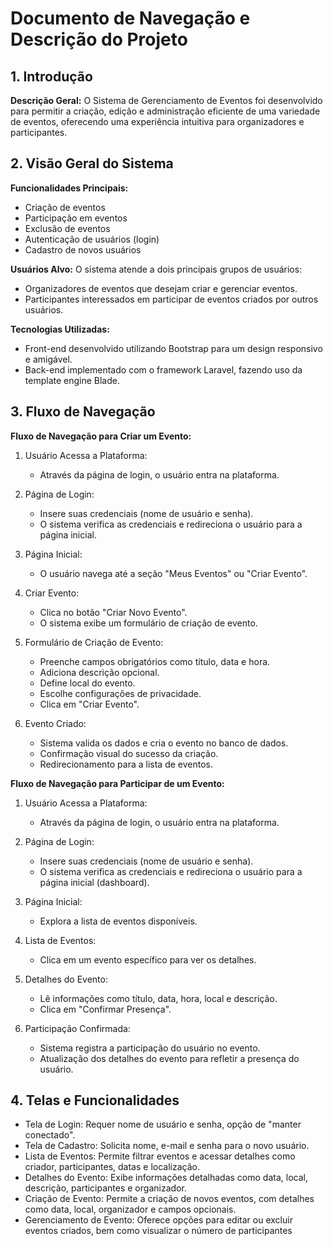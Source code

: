 # Documento de Navegação e Descrição do Projeto

## 1. Introdução
**Descrição Geral:** O Sistema de Gerenciamento de Eventos foi desenvolvido para permitir a criação, edição e administração eficiente de uma variedade de eventos, oferecendo uma experiência intuitiva para organizadores e participantes.

## 2. Visão Geral do Sistema
**Funcionalidades Principais:**
- Criação de eventos
- Participação em eventos
- Exclusão de eventos
- Autenticação de usuários (login)
- Cadastro de novos usuários 

**Usuários Alvo:** O sistema atende a dois principais grupos de usuários:
- Organizadores de eventos que desejam criar e gerenciar eventos.
- Participantes interessados em participar de eventos criados por outros usuários.

**Tecnologias Utilizadas:**
- Front-end desenvolvido utilizando Bootstrap para um design responsivo e amigável.
- Back-end implementado com o framework Laravel, fazendo uso da template engine Blade.

## 3. Fluxo de Navegação
**Fluxo de Navegação para Criar um Evento:**
1. Usuário Acessa a Plataforma:
   - Através da página de login, o usuário entra na plataforma.

2. Página de Login:
   - Insere suas credenciais (nome de usuário e senha).
   - O sistema verifica as credenciais e redireciona o usuário para a página inicial.

3. Página Inicial:
   - O usuário navega até a seção "Meus Eventos" ou "Criar Evento".

4. Criar Evento:
   - Clica no botão "Criar Novo Evento".
   - O sistema exibe um formulário de criação de evento.

5. Formulário de Criação de Evento:
   - Preenche campos obrigatórios como título, data e hora.
   - Adiciona descrição opcional.
   - Define local do evento.
   - Escolhe configurações de privacidade.
   - Clica em "Criar Evento".

6. Evento Criado:
   - Sistema valida os dados e cria o evento no banco de dados.
   - Confirmação visual do sucesso da criação.
   - Redirecionamento para a lista de eventos.

**Fluxo de Navegação para Participar de um Evento:**
1. Usuário Acessa a Plataforma:
   - Através da página de login, o usuário entra na plataforma.

2. Página de Login:
   - Insere suas credenciais (nome de usuário e senha).
   - O sistema verifica as credenciais e redireciona o usuário para a página inicial (dashboard).

3. Página Inicial:
   - Explora a lista de eventos disponíveis.

4. Lista de Eventos:
   - Clica em um evento específico para ver os detalhes.

5. Detalhes do Evento:
   - Lê informações como título, data, hora, local e descrição.
   - Clica em "Confirmar Presença".

6. Participação Confirmada:
   - Sistema registra a participação do usuário no evento.
   - Atualização dos detalhes do evento para refletir a presença do usuário.

## 4. Telas e Funcionalidades
- Tela de Login: Requer nome de usuário e senha, opção de "manter conectado".
- Tela de Cadastro: Solicita nome, e-mail e senha para o novo usuário.
- Lista de Eventos: Permite filtrar eventos e acessar detalhes como criador, participantes, datas e localização.
- Detalhes do Evento: Exibe informações detalhadas como data, local, descrição, participantes e organizador.
- Criação de Evento: Permite a criação de novos eventos, com detalhes como data, local, organizador e campos opcionais.
- Gerenciamento de Evento: Oferece opções para editar ou excluir eventos criados, bem como visualizar o número de participantes

